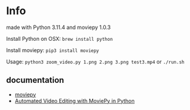 # Info

made with Python 3.11.4 and moviepy 1.0.3

Install Python on OSX: `brew install python`

Install moviepy: `pip3 install moviepy`

Usage: `python3 zoom_video.py 1.png 2.png 3.png test3.mp4`
or
`./run.sh`

## documentation

- [moviepy](https://pypi.org/project/moviepy/)
- [Automated Video Editing with MoviePy in Python](https://www.youtube.com/watch?v=Q2d1tYvTjRw)
